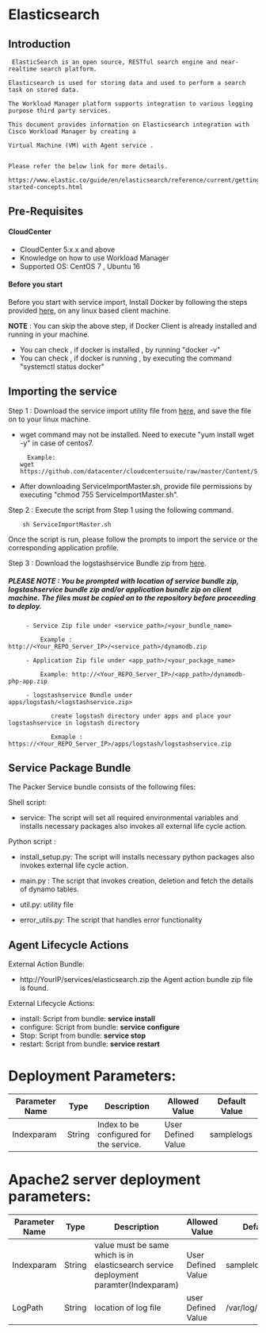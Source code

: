 # Elasticsearch
## Introduction
     ElasticSearch is an open source, RESTful search engine and near-realtime search platform. 
    
    Elasticsearch is used for storing data and used to perform a search task on stored data.
       
    The Workload Manager platform supports integration to various logging purpose third party services.
    
    This document provides information on Elasticsearch integration with Cisco Workload Manager by creating a
     
    Virtual Machine (VM) with Agent service .
    

    Please refer the below link for more details.

    https://www.elastic.co/guide/en/elasticsearch/reference/current/getting-started-concepts.html
## Pre-Requisites
#### CloudCenter
- CloudCenter 5.x.x and above
- Knowledge on how to use Workload Manager
- Supported OS: CentOS 7 , Ubuntu 16
	
#### Before you start
Before you start with service import, Install Docker by following the steps provided [here](https://wwwin-github.cisco.com/CloudCenterSuite/Content-Factory/raw/master/dockerimages/Steps%20for%20Installation%20of%20Docker%20CE%20on%20CentOS7_V2.docx), on any linux based client machine.

**NOTE** : You can skip the above step, if Docker Client is already installed and running in your machine. 
- You can check , if docker is installed , by running "docker -v"
- You can check , if docker is running , by executing the command "systemctl status docker"

## Importing the service

Step 1 : Download the service import utility file  from [here](https://raw.githubusercontent.com/datacenter/cloudcentersuite/master/Content/Scripts/ServiceImportMaster.sh), and save the file on to your linux machine.
- wget command may not be installed. Need to execute "yum install wget -y" in case of centos7.

	    Example: 
      wget https://github.com/datacenter/cloudcentersuite/raw/master/Content/Scripts/ServiceImportMaster.sh
				
- After downloading ServiceImportMaster.sh, provide file permissions by executing "chmod 755 ServiceImportMaster.sh".

Step 2 : Execute the script from Step 1 using the following command.

        sh ServiceImportMaster.sh

Once the script is run, please follow the prompts to import the service or the corresponding application profile.

Step 3 : Download the logstashservice Bundle zip from [here](https://github.com/datacenter/cloudcentersuite/raw/master/Content/Logging/Elasticsearch/WorkloadManager/ApplicationProfiles/artifacts/logstashservice.zip).

##### PLEASE NOTE : You be prompted with location of service bundle zip, logstashservice bundle zip and/or application bundle zip on client machine. The files must be copied on to the repository before proceeding to deploy.

         - Service Zip file under <service_path>/<your_bundle_name>
                    
             Example : http://<Your_REPO_Server_IP>/<service_path>/dynamodb.zip 
    
         - Application Zip file under <app_path>/<your_package_name>
            
             Example: http://<Your_REPO_Server_IP>/<app_path>/dynamodb-php-app.zip
             
         - logstashservice Bundle under apps/logstash/<logstashservice.zip>
            
                create logstash directory under apps and place your logstashservice in logstash directory
                
                Exmaple : https://<Your_REPO_Server_IP>/apps/logstash/logstashservice.zip    

## Service Package Bundle

The Packer Service bundle consists of the following files:

Shell script:
 - service: The script will set all required environmental variables and installs necessary packages also invokes all external life cycle action.

Python script :

 - install_setup.py: The script will installs necessary python packages also invokes external life cycle action.

 - main.py : The script that invokes creation, deletion and fetch the details of dynamo tables.

 - util.py: utility file

 - error_utils.py: The script that handles error functionality

## Agent Lifecycle Actions

External Action Bundle:  
 - http://YourIP/services/elasticsearch.zip the Agent action bundle zip file is found.
 
External Lifecycle Actions:
 - install: Script from bundle: **service install**
 - configure: Script from bundle: **service configure** 
 - Stop: Script from bundle: **service stop**
 - restart: Script from bundle: **service restart**

		
#  Deployment Parameters:

| Parameter Name | Type | Description | Allowed Value |Default Value |
| ------ | ------ | ------ |------ | ------ |
| Indexparam       | String  | Index to be configured for the service. | User Defined Value | samplelogs |



# Apache2 server deployment parameters:

| Parameter Name | Type | Description | Allowed Value |Default Value |
| ------ | ------ | ------ |------ | ------ |
| Indexparam       | String  | value must be same which is in elasticsearch service deployment paramter(Indexparam) | User Defined Value | samplelogs |
| LogPath          | String  | location of log file| user Defined Value|/var/log/httpd/error.log|


